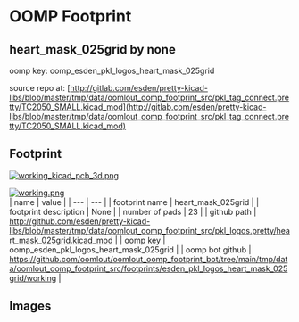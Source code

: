 # OOMP Footprint  
## heart_mask_025grid  by none  
  
oomp key: oomp_esden_pkl_logos_heart_mask_025grid  
  
source repo at: [http://gitlab.com/esden/pretty-kicad-libs/blob/master/tmp/data/oomlout_oomp_footprint_src/pkl_tag_connect.pretty/TC2050_SMALL.kicad_mod](http://gitlab.com/esden/pretty-kicad-libs/blob/master/tmp/data/oomlout_oomp_footprint_src/pkl_tag_connect.pretty/TC2050_SMALL.kicad_mod)  
## Footprint  
  
[![working_kicad_pcb_3d.png](working_kicad_pcb_3d_600.png)](working_kicad_pcb_3d.png)  
  
[![working.png](working_600.png)](working.png)  
| name | value | 
| --- | --- | 
| footprint name | heart_mask_025grid | 
| footprint description | None | 
| number of pads | 23 | 
| github path | http://github.com/esden/pretty-kicad-libs/blob/master/tmp/data/oomlout_oomp_footprint_src/pkl_logos.pretty/heart_mask_025grid.kicad_mod | 
| oomp key | oomp_esden_pkl_logos_heart_mask_025grid | 
| oomp bot github | https://github.com/oomlout/oomlout_oomp_footprint_bot/tree/main/tmp/data/oomlout_oomp_footprint_src/footprints/esden_pkl_logos_heart_mask_025grid/working | 
## Images  
